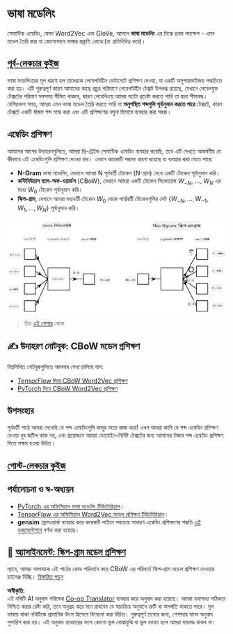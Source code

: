 <!--
CO_OP_TRANSLATOR_METADATA:
{
  "original_hash": "31b46ba1f3aa78578134d4829f88be53",
  "translation_date": "2025-08-26T08:29:59+00:00",
  "source_file": "lessons/5-NLP/15-LanguageModeling/README.md",
  "language_code": "bn"
}
-->
# ভাষা মডেলিং

সেমান্টিক এম্বেডিং, যেমন Word2Vec এবং GloVe, আসলে **ভাষা মডেলিং** এর দিকে প্রথম পদক্ষেপ - এমন মডেল তৈরি করা যা কোনোভাবে ভাষার প্রকৃতি *বোঝে* (বা *প্রতিনিধিত্ব করে*)।

## [পূর্ব-লেকচার কুইজ](https://red-field-0a6ddfd03.1.azurestaticapps.net/quiz/115)

ভাষা মডেলিংয়ের মূল ধারণা হল তাদেরকে লেবেলবিহীন ডেটাসেটে প্রশিক্ষণ দেওয়া, যা একটি অসুপারভাইজড পদ্ধতিতে করা হয়। এটি গুরুত্বপূর্ণ কারণ আমাদের কাছে প্রচুর পরিমাণে লেবেলবিহীন টেক্সট উপলব্ধ রয়েছে, যেখানে লেবেলযুক্ত টেক্সটের পরিমাণ সবসময় সীমিত থাকবে, কারণ লেবেলিংয়ে আমরা যতটা প্রচেষ্টা করতে পারি তা দ্বারা সীমাবদ্ধ। বেশিরভাগ সময়, আমরা এমন ভাষা মডেল তৈরি করতে পারি যা **অনুপস্থিত শব্দগুলি পূর্বানুমান করতে পারে** টেক্সটে, কারণ টেক্সটে একটি র্যান্ডম শব্দ মাস্ক করা এবং এটি প্রশিক্ষণের নমুনা হিসাবে ব্যবহার করা সহজ।

## এম্বেডিং প্রশিক্ষণ

আমাদের আগের উদাহরণগুলিতে, আমরা প্রি-ট্রেইন্ড সেমান্টিক এম্বেডিং ব্যবহার করেছি, তবে এটি দেখতে আকর্ষণীয় যে কীভাবে এই এম্বেডিংগুলি প্রশিক্ষণ দেওয়া যায়। এখানে কয়েকটি সম্ভাব্য ধারণা রয়েছে যা ব্যবহার করা যেতে পারে:

* **N-Gram** ভাষা মডেলিং, যেখানে আমরা N পূর্ববর্তী টোকেন (N-গ্রাম) দেখে একটি টোকেন পূর্বানুমান করি।
* **কন্টিনিউয়াস ব্যাগ-অফ-ওয়ার্ডস** (CBoW), যেখানে আমরা একটি টোকেন সিকোয়েন্স $W_{-N}$, ..., $W_N$ এর মধ্যে $W_0$ টোকেন পূর্বানুমান করি।
* **স্কিপ-গ্রাম**, যেখানে আমরা মধ্যবর্তী টোকেন $W_0$ থেকে পার্শ্ববর্তী টোকেনগুলির সেট {$W_{-N},\dots, W_{-1}, W_1,\dots, W_N$} পূর্বানুমান করি।

![শব্দকে ভেক্টরে রূপান্তর করার পেপারের চিত্র](../../../../../translated_images/example-algorithms-for-converting-words-to-vectors.fbe9207a726922f6f0f5de66427e8a6eda63809356114e28fb1fa5f4a83ebda7.bn.png)

> চিত্র [এই পেপার](https://arxiv.org/pdf/1301.3781.pdf) থেকে

## ✍️ উদাহরণ নোটবুক: CBoW মডেল প্রশিক্ষণ

নিম্নলিখিত নোটবুকগুলিতে আপনার শেখা চালিয়ে যান:

* [TensorFlow দিয়ে CBoW Word2Vec প্রশিক্ষণ](../../../../../lessons/5-NLP/15-LanguageModeling/CBoW-TF.ipynb)
* [PyTorch দিয়ে CBoW Word2Vec প্রশিক্ষণ](../../../../../lessons/5-NLP/15-LanguageModeling/CBoW-PyTorch.ipynb)

## উপসংহার

পূর্ববর্তী পাঠে আমরা দেখেছি যে শব্দ এম্বেডিংগুলি জাদুর মতো কাজ করে! এখন আমরা জানি যে শব্দ এম্বেডিং প্রশিক্ষণ দেওয়া খুব জটিল কাজ নয়, এবং প্রয়োজনে আমরা ডোমেইন-নির্দিষ্ট টেক্সটের জন্য আমাদের নিজস্ব শব্দ এম্বেডিং প্রশিক্ষণ দিতে সক্ষম হওয়া উচিত।

## [পোস্ট-লেকচার কুইজ](https://red-field-0a6ddfd03.1.azurestaticapps.net/quiz/215)

## পর্যালোচনা ও স্ব-অধ্যয়ন

* [PyTorch এর অফিসিয়াল ভাষা মডেলিং টিউটোরিয়াল](https://pytorch.org/tutorials/beginner/nlp/word_embeddings_tutorial.html)।
* [TensorFlow এর অফিসিয়াল Word2Vec মডেল প্রশিক্ষণ টিউটোরিয়াল](https://www.TensorFlow.org/tutorials/text/word2vec)।
* **gensim** ফ্রেমওয়ার্ক ব্যবহার করে কয়েকটি লাইনে সবচেয়ে সাধারণ এম্বেডিং প্রশিক্ষণের পদ্ধতি [এই ডকুমেন্টেশনে](https://pytorch.org/tutorials/beginner/nlp/word_embeddings_tutorial.html) বর্ণনা করা হয়েছে।

## 🚀 [অ্যাসাইনমেন্ট: স্কিপ-গ্রাম মডেল প্রশিক্ষণ](lab/README.md)

ল্যাবে, আমরা আপনাকে এই পাঠের কোড পরিবর্তন করে CBoW এর পরিবর্তে স্কিপ-গ্রাম মডেল প্রশিক্ষণ দেওয়ার চ্যালেঞ্জ দিচ্ছি। [বিস্তারিত পড়ুন](lab/README.md)

**অস্বীকৃতি**:  
এই নথিটি AI অনুবাদ পরিষেবা [Co-op Translator](https://github.com/Azure/co-op-translator) ব্যবহার করে অনুবাদ করা হয়েছে। আমরা যথাসাধ্য সঠিকতা নিশ্চিত করার চেষ্টা করি, তবে অনুগ্রহ করে মনে রাখবেন যে স্বয়ংক্রিয় অনুবাদে ত্রুটি বা অসঙ্গতি থাকতে পারে। মূল ভাষায় থাকা নথিটিকে প্রামাণিক উৎস হিসেবে বিবেচনা করা উচিত। গুরুত্বপূর্ণ তথ্যের জন্য, পেশাদার মানব অনুবাদ সুপারিশ করা হয়। এই অনুবাদ ব্যবহারের ফলে কোনো ভুল বোঝাবুঝি বা ভুল ব্যাখ্যা হলে আমরা দায়বদ্ধ থাকব না।